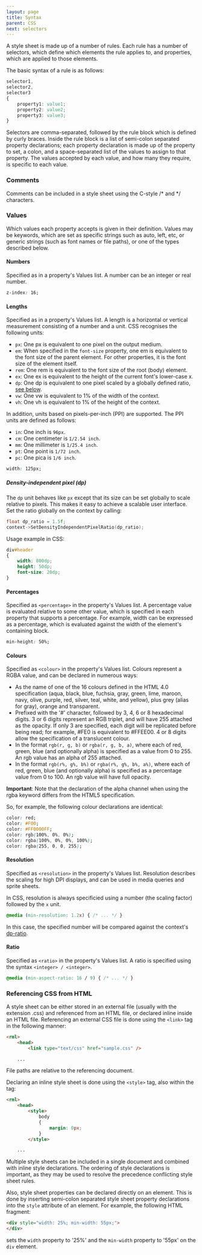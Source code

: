 ```yaml
---
layout: page
title: Syntax
parent: CSS
next: selectors
---
```


A style sheet is made up of a number of rules. Each rule has a number of selectors, which define which elements the rule applies to, and properties, which are applied to those elements.

The basic syntax of a rule is as follows:

```css
selector1,
selector2,
selector3
{
	property1: value1;
	property2: value2;
	property3: value3;
}
```

Selectors are comma-separated, followed by the rule block which is defined by curly braces. Inside the rule block is a list of semi-colon separated property declarations; each property declaration is made up of the property to set, a colon, and a space-separated list of the values to assign to that property. The values accepted by each value, and how many they require, is specific to each value.

### Comments

Comments can be included in a style sheet using the C-style /* and */ characters.

### Values

Which values each property accepts is given in their definition. Values may be keywords, which are set as specific strings such as auto, left, etc, or generic strings (such as font names or file paths), or one of the types described below.

#### Numbers

Specified as <number/> in a property's Values list. A number can be an integer or real number.

```css
z-index: 16;
```

#### Lengths

Specified as <length/> in a property's Values list. A length is a horizontal or vertical measurement consisting of a number and a unit. CSS recognises the following units:

- `px`: One px is equivalent to one pixel on the output medium.
- `em`: When specified in the `font-size` property, one em is equivalent to the font size of the parent element. For other properties, it is the font size of the element itself.
- `rem`: One rem is equivalent to the font size of the root (body) element.
- `ex`: One ex is equivalent to the height of the current font's lower-case x.
- `dp`: One dp is equivalent to one pixel scaled by a globally defined ratio, [see below](#dp-unit).
- `vw`: One vw is equivalent to 1% of the width of the context.
- `vh`: One vh is equivalent to 1% of the height of the context.

In addition, units based on pixels-per-inch (PPI) are supported. The PPI units are defined as follows:

- `in`: One inch is `96px`.
- `cm`: One centimeter is `1/2.54 inch`.
- `mm`: One millimeter is `1/25.4 inch`.
- `pt`: One point is `1/72 inch`.
- `pc`: One pica is `1/6 inch`.

```css
width: 125px;
```

##### Density-independent pixel (dp)


The `dp` unit behaves like `px` except that its size can be set globally to scale relative to pixels. This makes it easy to achieve a scalable user interface. Set the ratio globally on the context by calling:

```c++
float dp_ratio = 1.5f;
context->SetDensityIndependentPixelRatio(dp_ratio);
```

Usage example in CSS:
```css
div#header 
{
	width: 800dp;
	height: 50dp;
	font-size: 20dp;
}
```

#### Percentages

Specified as `<percentage>` in the property's Values list. A percentage value is evaluated relative to some other value, which is specified in each property that supports a percentage. For example, width can be expressed as a percentage, which is evaluated against the width of the element's containing block.

```css
min-height: 50%;
```

#### Colours

Specified as `<colour>` in the property's Values list. Colours represent a RGBA value, and can be declared in numerous ways:

* As the name of one of the 16 colours defined in the HTML 4.0 specification (aqua, black, blue, fuchsia, gray, green, lime, maroon, navy, olive, purple, red, silver, teal, white, and yellow), plus grey (alias for gray), orange and transparent.
* Prefixed with the '#' character, followed by 3, 4, 6 or 8 hexadecimal digits. 3 or 6 digits represent an RGB triplet, and will have 255 attached as the opacity. If only 3 are specified, each digit will be replicated before being read; for example, #FE0 is equivalent to #FFEE00. 4 or 8 digits allow the specification of a translucent colour.
* In the format `rgb(r, g, b)` or `rgba(r, g, b, a)`, where each of red, green, blue (and optionally alpha) is specified as a value from 0 to 255. An rgb value has an alpha of 255 attached.
* In the format `rgb(r%, g%, b%)` or `rgba(r%, g%, b%, a%)`, where each of red, green, blue (and optionally alpha) is specified as a percentage value from 0 to 100. An rgb value will have full opacity. 

**Important**: Note that the declaration of the alpha channel when using the rgba keyword differs from the HTML5 specification.

So, for example, the following colour declarations are identical:

```css
color: red;
color: #F00;
color: #FF0000FF;
color: rgb(100%, 0%, 0%);
color: rgba(100%, 0%, 0%, 100%);
color: rgba(255, 0, 0, 255);
```

#### Resolution

Specified as `<resolution>` in the property's Values list. Resolution describes the scaling for high DPI displays, and can be used in media queries and sprite sheets.

In CSS, resolution is always specificied using a number (the scaling factor) followed by the `x` unit.

```css
@media (min-resolution: 1.2x) { /* ... */ }
```

In this case, the specified number will be compared against the context's [dp-ratio](#dp-unit).

#### Ratio

Specified as `<ratio>` in the property's Values list. A ratio is specified using the syntax `<integer> / <integer>`.

```css
@media (min-aspect-ratio: 16 / 9) { /* ... */ }
```

### Referencing CSS from HTML

A style sheet can be either stored in an external file (usually with the extension .css) and referenced from an HTML file, or declared inline inside an HTML file. Referencing an external CSS file is done using the `<link>` tag in the following manner:

```html
<rml>
	<head>
		<link type="text/css" href="sample.css" />

	...
```

File paths are relative to the referencing document.

Declaring an inline style sheet is done using the `<style>` tag, also within the <head/> tag:

```html
<rml>
	<head>
		<style>
			body
			{
				margin: 0px;
			}
		</style>

	...
```

Multiple style sheets can be included in a single document and combined with inline style declarations. The ordering of style declarations is important, as they may be used to resolve the precedence conflicting style sheet rules.

Also, style sheet properties can be declared directly on an element. This is done by inserting semi-colon separated style sheet property declarations into the `style` attribute of an element. For example, the following HTML fragment:

```html
<div style="width: 25%; min-width: 55px;">
</div>
```

sets the `width` property to '25%' and the `min-width` property to '55px' on the `div` element. 
